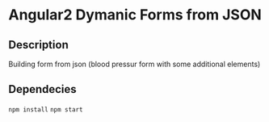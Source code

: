 # Angular2 Dymanic Forms from JSON

## Description
Building form from json (blood pressur form with some additional elements)
## Dependecies

`npm install`
`npm start`


